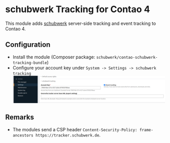 # schubwerk Tracking for Contao 4

This module adds [schubwerk](https://www.schubwerk.de/) server-side tracking and event tracking to Contao 4.

## Configuration

* Install the module (Composer package: `schubwerk/contao-schubwerk-tracking-bundle`)
* Configure your account key under `System -> Settings -> schubwerk tracking`
  ![Config](doc/config.png)

## Remarks

* The modules send a CSP header `Content-Security-Policy: frame-ancestors https://tracker.schubwerk.de`.
